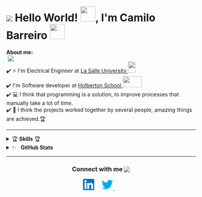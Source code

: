 <!--<img align='right' src='https://user-images.githubusercontent.com/5713670/87202985-820dcb80-c2b6-11ea-9f56-7ec461c497c3.gif' width='200"'>-->

# <img src="https://github.com/rajput2107/rajput2107/blob/master/Assets/Hi.gif" width="29px"> Hello World! <img src="https://user-images.githubusercontent.com/66263776/91667722-3f08f100-eacc-11ea-8645-20084e881c35.gif" width="40" height="40">, I'm Camilo Barreiro <img src="https://user-images.githubusercontent.com/5713670/87202985-820dcb80-c2b6-11ea-9f56-7ec461c497c3.gif" width="40" height="40">

**About me:**
<img align='right' src='https://user-images.githubusercontent.com/66263776/112155766-9fb86200-8bb3-11eb-9e0b-74890022293e.png' width='500"'>

:heavy_check_mark: :zap: I'm Electrical Enginner at <a href="https://www.lasalle.edu.co/">La Salle University <img src="https://user-images.githubusercontent.com/66263776/91668294-644c2e00-ead1-11ea-8774-7e1ff8b9b6a1.gif" width="20" height="30"></a><br>
:heavy_check_mark: I'm Software developer at <a href="https://www.holbertonschool.com/">Holberton School </a><img src="https://user-images.githubusercontent.com/66263776/91668517-ebe66c80-ead2-11ea-9f3a-cb4fd48c62a5.gif" width="50" height="30"><br>
:heavy_check_mark: :computer: I think that programming is a solution, to improve processes that manually take a lot of time.<br>
:heavy_check_mark: :star2: I think the projects worked together by several people, amazing things are achieved.:trophy:<br>



---
<details>
	<summary> 🏆 <b>Skills</b> 🏆</summary>
	<br/>
<h2 align="center">📖 Skill content 📖</h2>
<div align="center">
  <table>
    <tr>
      <th align="center" colspan="4"><center><FONT SIZE=5>Competitive Programming</FONT></center></th>
    </tr>
    <tr>
      <td align='center'><img width="37px" src="https://cdn3.iconfinder.com/data/icons/logos-and-brands-adobe/512/267_Python-512.png" alt="image"></td>
      <td align='center' colspan="2"><img width="40px" src="https://cdn.iconscout.com/icon/free/png-512/c-programming-569564.png" alt="C-image"></td>
      <td align='center'><img width="90px" src="https://user-images.githubusercontent.com/66263776/108609561-a1b4b880-739c-11eb-9405-9a3494e7fd2f.png" alt="image"></td>
    </tr>
    <tr>
      <td align='center'><FONT SIZE=2>Python</font></td>
      <td align='center' colspan="2"><FONT SIZE=2>C Language</font></td>
      <td align='center'><FONT SIZE=2>SQL</font></td>
    </tr>
    <tr>
      <th align="center" colspan="4"><center><FONT SIZE=5>Web Development</font></center></th>
    </tr>
    <tr>
      <td align='center'><img width="40px" src="https://upload-icon.s3.us-east-2.amazonaws.com/uploads/icons/png/8804286661557996995-512.png" alt="HTML-image"></td>
      <td align='center' colspan="2"><img width="40px" src="https://cdn4.iconfinder.com/data/icons/iconsimple-programming/512/css-512.png" alt="CSS-image"></td>
      <td align='center'><img width="40px" src="https://icon-library.com/images/javascript-icon-png/javascript-icon-png-23.jpg" alt="Javascript-image"></td>
    </tr>
    <tr>
      <td align='center' ><FONT SIZE=2>HTML5</font></td>
      <td align='center' colspan="2"><FONT SIZE=2>CSS3</font></td>
      <td align='center'><FONT SIZE=2>Javascript</font></td>
    </tr>
    <tr>
      <td align="center" colspan="4"><FONT SIZE=5>Operating system</font></td>
    </tr>
    <tr>
      <td align="center" colspan="4"><img width="40px" src="https://user-images.githubusercontent.com/66263776/118020257-7ef0cb00-b31f-11eb-8828-4b881569d7e5.png" alt="Linux-image"></td>
    </tr>
    <tr>
      <td align="center" colspan="4">Linux</td>
    </tr>
    <tr>
      <th align="center" colspan="4"><center><FONT SIZE=5>Other help tools</font></center></th>
    </tr>
    <tr>
      <td align='center'><img width="40px" src="https://upload.wikimedia.org/wikipedia/commons/thumb/3/3f/Git_icon.svg/1024px-Git_icon.svg.png" alt="Git-image"></td>
      <td align='center'><img width="70px" src="https://user-images.githubusercontent.com/66263776/118020442-b2cbf080-b31f-11eb-9343-077af0ceb598.png" alt="Flask-image"></td>
      <td align='center'><img width="100px" src="https://user-images.githubusercontent.com/66263776/118020925-4c939d80-b320-11eb-813e-a2430362e2f4.png" alt="SqlAlchemy-image"></td>
      <td align='center'><img width="100px" src="https://user-images.githubusercontent.com/66263776/118021504-e9563b00-b320-11eb-8837-0a84ddf83da9.png" alt="Docker"></td>
    </tr>
    <tr>
      <td align='center'><FONT SIZE=2>GIT</font></td>
      <td align='center'><FONT SIZE=2>FLASK</font></td>
      <td align='center'><FONT SIZE=2>SQLALCHEMY</font></td>
      <td align='center'><FONT SIZE=2>DOCKER</font></td>
    </tr>
  </table>
</div>
</details>
<details>
	<summary>✨&nbsp;&nbsp;&nbsp;<b>GitHub Stats</b></summary>
    <a>
    <img width="450" height="224" img align="left" alt="Camilo's Github Stats" src="https://github-readme-stats.vercel.app/api?username=CBarreiro96&theme=vue&show_icons=true&hide_border=true" class="responsive" />
    </a>
    <br>
    <a>
    <img width="350" img align="center" alt="TopLang" src="https://github-readme-stats.vercel.app/api/top-langs/?username=CBarreiro96&theme=vue&layout=compact&hide_border=true" class="responsive"/>
    </a>
    <br />
</details>


---
<!--Contact me -->
<div  align="center">
<h3  align="center"> Connect with me <img align="center" src="https://github.com/rajput2107/rajput2107/blob/master/Assets/Handshake.gif" height="33px" /></h3> 
</div>
<p align="center">
<!-- linkedin -->
<a href="https://www.linkedin.com/in/camilo-barreiro-herrera/"><img src="https://github.com/deut-erium/deut-erium/blob/master/assets/linkedin.svg" width="30px" alt="LinkedIn"></a> &nbsp; &nbsp;
<!-- twitter -->
<a href="https://twitter.com/CamiloBarreiro4"><img src="https://github.com/deut-erium/deut-erium/blob/master/assets/twitter.svg" width="30px" alt="Twitter"> </a> &nbsp; &nbsp;
  
